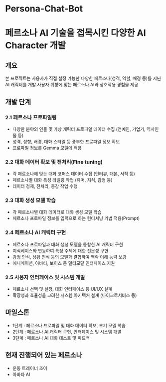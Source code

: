 # Persona-Chat-Bot

# 페르소나 AI 기술을 접목시킨 다양한 AI Character 개발

## **개요**

본 프로젝트는 사용자가 직접 설정 가능한 다양한 페르소나(성격, 역할, 배경 등)를 지닌 AI 캐릭터를 개발
사용자 취향에 맞는 페르소나 AI와 상호작용 경험을 제공

## **개발 단계**

### **2.1 페르소나 프로파일링**

- 다양한 분야의 인물 및 가상 캐릭터 프로파일 데이터 수집 (연예인, 기업가, 역사인물 등)
- 성격, 성향, 배경, 대화 스타일 등 풍부한 프로파일 정보 확보
- 프로파일 정보를 Gemma 모델에 적용

### **2.2 대화 데이터 확보 및 전처리(Fine tuning)**

- 각 페르소나에 맞는 대화 코퍼스 데이터 수집 (인터뷰, 대본, 서적 등)
- 페르소나별 대화 특성 라벨링 작업 (유머, 지식, 감정 등)
- 데이터 정제, 전처리, 증강 작업 수행

### **2.3 대화 생성 모델 학습**

- 각 페르소나별 대화 데이터로 대화 생성 모델 학습
- 페르소나 프로파일 정보를 입력으로 하는 컨디셔닝 기법 적용(Prompt)

### **2.4 페르소나 AI 캐릭터 구현**

- 페르소나 프로파일과 대화 생성 모델을 통합한 AI 캐릭터 구현
- 지식베이스와 연동하여 특정 주제에 대한 전문성 구현
- 감정 인식, 상황 인식 등의 모델과 결합하여 맥락 이해 능력 보강
- 애니메이션, 아바타, 보이스 등 멀티모달 인터페이스 지원

### **2.5 사용자 인터페이스 및 시스템 개발**

- 페르소나 선택 및 설정, 대화 인터페이스 등 UI/UX 설계
- 확장성과 효율성을 고려한 시스템 아키텍처 설계 (마이크로서비스 등)



## **마일스톤**

- 1단계 : 페르소나 프로파일 및 대화 데이터 확보, 초기 모델 학습
- 2단계 : 페르소나 AI 캐릭터 구현, 인터페이스 및 시스템 개발
- 3단계 : 페르소나 AI 대화 테스트 및 피드백

## **현재 진행되어 있는 페르소나**
- 운동 트레이너 조이
- 아바타 AI
